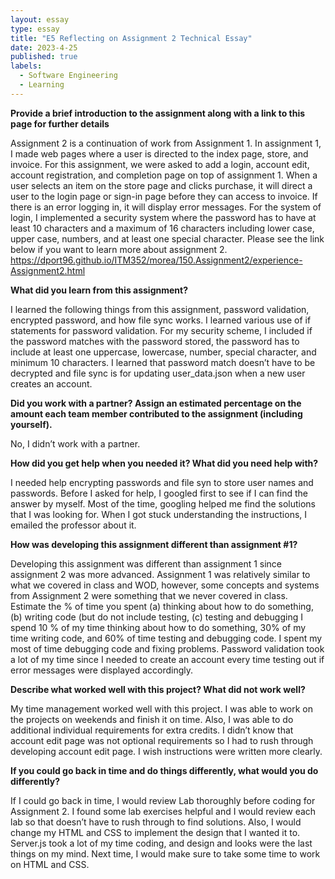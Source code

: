 ```yaml
---
layout: essay
type: essay
title: "E5 Reflecting on Assignment 2 Technical Essay"
date: 2023-4-25
published: true
labels:
  - Software Engineering
  - Learning
---
```

**Provide a brief introduction to the assignment along with a link to this page for further details**

Assignment 2 is a continuation of work from Assignment 1. In assignment 1, I made web pages where a user is directed to the index page, store, and invoice. For this assignment, we were asked to add a login, account edit, account registration, and completion page on top of assignment 1. When a user selects an item on the store page and clicks purchase, it will direct a user to the login page or sign-in page before they can access to invoice. If there is an error logging in, it will display error messages.  For the system of login, I implemented a security system where the password has to have at least 10 characters and a maximum of 16 characters including lower case, upper case, numbers, and at least one special character. Please see the link below if you want to learn more about assignment 2. 
https://dport96.github.io/ITM352/morea/150.Assignment2/experience-Assignment2.html

**What did you learn from this assignment?**

I learned the following things from this assignment, password validation, encrypted password, and how file sync works.  I learned various use of if statements for password validation.  For my security scheme, I included if the password matches with the password stored, the password has to include at least one uppercase, lowercase, number, special character, and minimum 10 characters. I learned that password match doesn’t have to be decrypted and file sync is for updating user_data.json when a new user creates an account. 

**Did you work with a partner? Assign an estimated percentage on the amount each team member contributed to the assignment (including yourself).**

No, I didn’t work with a partner.

**How did you get help when you needed it? What did you need help with?**  

I needed help encrypting passwords and file syn to store user names and passwords. Before I asked for help, I googled first to see if I can find the answer by myself. Most of the time, googling helped me find the solutions that I was looking for. When I got stuck understanding the instructions, I emailed the professor about it.  

**How was developing this assignment different than assignment #1?**

Developing this assignment was different than assignment 1 since assignment 2 was more advanced. Assignment 1 was relatively similar to what we covered in class and WOD, however, some concepts and systems from Assignment 2 were something that we never covered in class.  
Estimate the % of time you spent (a) thinking about how to do something, (b) writing code (but do not include testing, (c) testing and debugging 
I spend 10 % of my time thinking about how to do something, 30% of my time writing code, and 60% of time testing and debugging code. I spent my most of time debugging code and fixing problems. Password validation took a lot of my time since I needed to create an account every time testing out if error messages were displayed accordingly. 

**Describe what worked well with this project? What did not work well?**

My time management worked well with this project. I was able to work on the projects on weekends and finish it on time. Also, I was able to do additional individual requirements for extra credits.  I didn’t know that account edit page was not optional requirements so I had to rush through developing account edit page. I wish instructions were written more clearly.  

**If you could go back in time and do things differently, what would you do differently?**

If I could go back in time, I would review Lab thoroughly before coding for Assignment 2. I found some lab exercises helpful and I would review each lab so that doesn’t have to rush through to find solutions. Also, I would change my HTML and CSS to implement the design that I wanted it to. Server.js took a lot of my time coding, and design and looks were the last things on my mind. Next time, I would make sure to take some time to work on HTML and CSS. 

